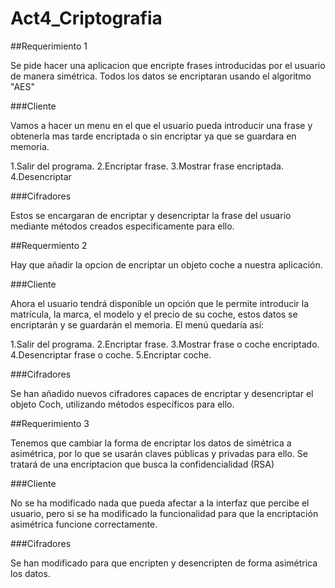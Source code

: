 # Act4_Criptografia

##Requerimiento 1

Se pide hacer una aplicacion que encripte frases introducidas por el usuario de manera simétrica.
Todos los datos se encriptaran usando el algoritmo "AES"

###Cliente

Vamos a hacer un menu en el que el usuario pueda introducir una frase y obtenerla mas tarde encriptada o sin encriptar ya que se guardara en memoria.

1.Salir del programa.
2.Encriptar frase.
3.Mostrar frase encriptada.
4.Desencriptar

###Cifradores

Estos se encargaran de encriptar y desencriptar la frase del usuario mediante métodos creados especificamente para ello.

##Requermiento 2

Hay que añadir la opcion de encriptar un objeto coche a nuestra aplicación.

###Cliente

Ahora el usuario tendrá disponible un opción que le permite introducir la matrícula, la marca, el modelo y el precio de su coche, estos datos se encriptarán y
se guardarán el memoria.
El menú quedaría así:

1.Salir del programa.
2.Encriptar frase.
3.Mostrar frase o coche encriptado.
4.Desencriptar frase o coche.
5.Encriptar coche.

###Cifradores

Se han añadido nuevos cifradores capaces de encriptar y desencriptar el objeto Coch, utilizando métodos específicos para ello.

##Requerimiento 3

Tenemos que cambiar la forma de encriptar los datos de simétrica a asimétrica, por lo que se usarán claves públicas y privadas para ello.
Se tratará de una encriptacion que busca la confidencialidad (RSA)

###Cliente

No se ha modificado nada que pueda afectar a la interfaz que percibe el usuario, pero si se ha modificado la funcionalidad para que la encriptación asimétrica funcione correctamente.

###Cifradores

Se han modificado para que encripten y desencripten de forma asimétrica los datos.
